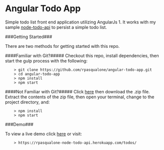 # Angular Todo App

Simple todo list front end application utilizing AngularJs 1.
It works with my sample [node-todo-api](https://github.com/rpasqualone/node-todo-api) to persist a simple todo list.

###Getting Started###

There are two methods for getting started with this repo.

####Familiar with Git?#####
Checkout this repo, install dependencies, then start the gulp process with the following:

```
	> git clone https://github.com/rpasqualone/angular-todo-app.git
	> cd angular-todo-app
	> npm install
	> npm start
```

####Not Familiar with Git?#####
Click [here](https://github.com/rpasqualone/angular-todo-app/archive/master.zip) then download the .zip file.  Extract the contents of the zip file, then open your terminal, change to the project directory, and:

```
	> npm install
	> npm start
```

###Demo###

To view a live demo click [here](https://rpasqualone-node-todo-api.herokuapp.com/todos/) or visit:

```
	> https://rpasqualone-node-todo-api.herokuapp.com/todos/
```
